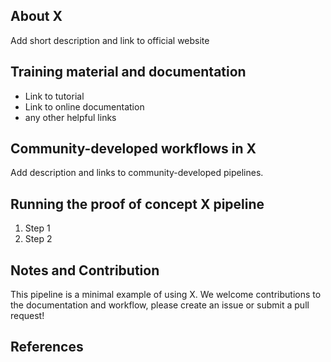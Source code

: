 ## About X
Add short description and link to official website

## Training material and documentation
- Link to tutorial
- Link to online documentation
- any other helpful links

## Community-developed workflows in X
Add description and links to community-developed pipelines.

## Running the proof of concept X pipeline

1. Step 1
2. Step 2

## Notes and Contribution
This pipeline is a minimal example of using X. We welcome contributions to the documentation and workflow, please create an issue or submit a pull request!

## References
